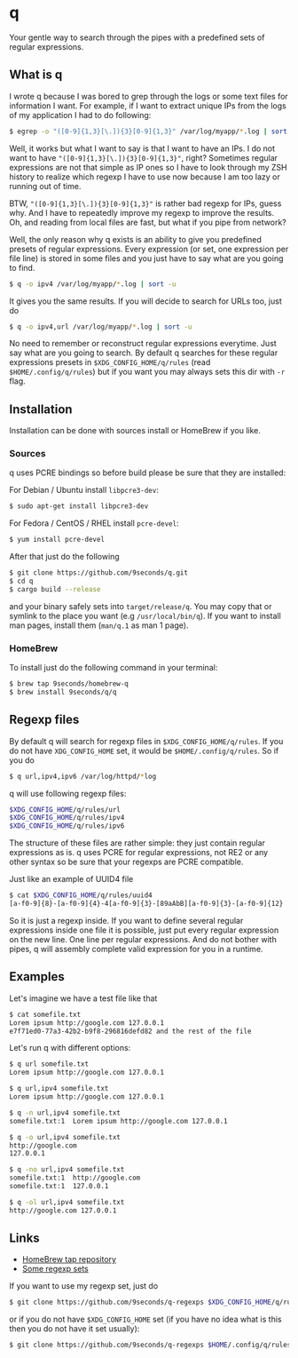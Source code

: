 # q

Your gentle way to search through the pipes with a predefined sets of
regular expressions.



## What is q

I wrote q because I was bored to grep through the logs or some text
files for information I want. For example, if I want to extract unique
IPs from the logs of my application I had to do following:

```bash
$ egrep -o "([0-9]{1,3}[\.]){3}[0-9]{1,3}" /var/log/myapp/*.log | sort -u
```

Well, it works but what I want to say is that I want to have an IPs. I
do not want to have `"([0-9]{1,3}[\.]){3}[0-9]{1,3}"`, right? Sometimes
regular expressions are not that simple as IP ones so I have to look
through my ZSH history to realize which regexp I have to use now because
I am too lazy or running out of time.

BTW, `"([0-9]{1,3}[\.]){3}[0-9]{1,3}"` is rather bad regexp for IPs,
guess why. And I have to repeatedly improve my regexp to improve the
results. Oh, and reading from local files are fast, but what if you pipe
from network?

Well, the only reason why q exists is an ability to give you predefined
presets of regular expressions. Every expression (or set, one expression
per file line) is stored in some files and you just have to say what are
you going to find.

```bash
$ q -o ipv4 /var/log/myapp/*.log | sort -u
```

It gives you the same results. If you will decide to search for URLs too, just do

```bash
$ q -o ipv4,url /var/log/myapp/*.log | sort -u
```

No need to remember or reconstruct regular expressions everytime.
Just say what are you going to search. By default q searches for
these regular expressions presets in `$XDG_CONFIG_HOME/q/rules` (read
`$HOME/.config/q/rules`) but if you want you may always sets this dir
with `-r` flag.


## Installation

Installation can be done with sources install or HomeBrew if you like.

### Sources

q uses PCRE bindings so before build please be sure that they are installed:

For Debian / Ubuntu install `libpcre3-dev`:

```bash
$ sudo apt-get install libpcre3-dev
```

For Fedora / CentOS / RHEL install `pcre-devel`:

```bash
$ yum install pcre-devel
```

After that just do the following

```bash
$ git clone https://github.com/9seconds/q.git
$ cd q
$ cargo build --release
```

and your binary safely sets into `target/release/q`. You may copy that
or symlink to the place you want (e.g `/usr/local/bin/q`). If you want
to install man pages, install them (`man/q.1` as man 1 page).

### HomeBrew

To install just do the following command in your terminal:

```bash
$ brew tap 9seconds/homebrew-q
$ brew install 9seconds/q/q
```


## Regexp files

By default q will search for regexp files in `$XDG_CONFIG_HOME/q/rules`. If you do not have `XDG_CONFIG_HOME` set, it would be `$HOME/.config/q/rules`. So if you do

```bash
$ q url,ipv4,ipv6 /var/log/httpd/*log
```

q will use following regexp files:

```bash
$XDG_CONFIG_HOME/q/rules/url
$XDG_CONFIG_HOME/q/rules/ipv4
$XDG_CONFIG_HOME/q/rules/ipv6
```

The structure of these files are rather simple: they just contain regular expressions as is. q uses PCRE for regular expressions, not RE2 or any other syntax so be sure that your regexps are PCRE compatible.

Just like an example of UUID4 file

```bash
$ cat $XDG_CONFIG_HOME/q/rules/uuid4
[a-f0-9]{8}-[a-f0-9]{4}-4[a-f0-9]{3}-[89aAbB][a-f0-9]{3}-[a-f0-9]{12}
```

So it is just a regexp inside. If you want to define several regular expressions inside one file it is possible, just put every regular expression on the new line. One line per regular expressions. And do not bother with pipes, q will assembly complete valid expression for you in a runtime.



## Examples

Let's imagine we have a test file like that

```bash
$ cat somefile.txt
Lorem ipsum http://google.com 127.0.0.1
e7f71ed0-77a3-42b2-b9f8-296816defd82 and the rest of the file
```

Let's run q with different options:

```bash
$ q url somefile.txt
Lorem ipsum http://google.com 127.0.0.1
```

```bash
$ q url,ipv4 somefile.txt
Lorem ipsum http://google.com 127.0.0.1
```

```bash
$ q -n url,ipv4 somefile.txt
somefile.txt:1  Lorem ipsum http://google.com 127.0.0.1
```

```bash
$ q -o url,ipv4 somefile.txt
http://google.com
127.0.0.1
```

```bash
$ q -no url,ipv4 somefile.txt
somefile.txt:1  http://google.com
somefile.txt:1  127.0.0.1
```

```bash
$ q -ol url,ipv4 somefile.txt
http://google.com 127.0.0.1
```


## Links

* [HomeBrew tap repository](https://github.com/9seconds/homebrew-q)
* [Some regexp sets](https://github.com/9seconds/q-regexps)

If you want to use my regexp set, just do

```bash
$ git clone https://github.com/9seconds/q-regexps $XDG_CONFIG_HOME/q/rules
```

or if you do not have `$XDG_CONFIG_HOME` set (if you have no idea what is this
then you do not have it set usually):

```bash
$ git clone https://github.com/9seconds/q-regexps $HOME/.config/q/rules
```
